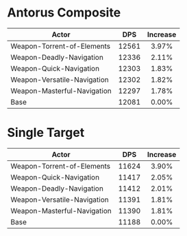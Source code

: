 # Antorus Composite
| Actor | DPS | Increase |
|---|:---:|:---:|
|Weapon-Torrent-of-Elements|12561|3.97%|
|Weapon-Deadly-Navigation|12336|2.11%|
|Weapon-Quick-Navigation|12303|1.83%|
|Weapon-Versatile-Navigation|12302|1.82%|
|Weapon-Masterful-Navigation|12297|1.78%|
|Base|12081|0.00%|

# Single Target
| Actor | DPS | Increase |
|---|:---:|:---:|
|Weapon-Torrent-of-Elements|11624|3.90%|
|Weapon-Quick-Navigation|11417|2.05%|
|Weapon-Deadly-Navigation|11412|2.01%|
|Weapon-Versatile-Navigation|11391|1.81%|
|Weapon-Masterful-Navigation|11390|1.81%|
|Base|11188|0.00%|
